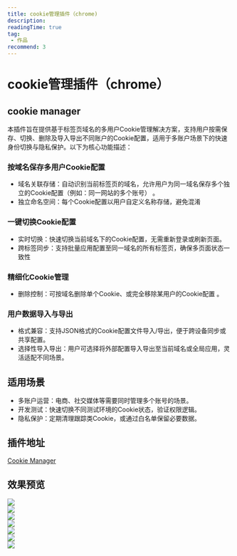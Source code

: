 ```yaml
---
title: cookie管理插件（chrome)
description: 
readingTime: true
tag:
 - 作品
recommend: 3
---
```


# cookie管理插件（chrome）

## cookie manager
本插件旨在提供基于标签页域名的多用户Cookie管理解决方案，支持用户按需保存、切换、删除及导入导出不同账户的Cookie配置，适用于多账户场景下的快速身份切换与隐私保护。以下为核心功能描述：  

###  按域名保存多用户Cookie配置  

* 域名关联存储：自动识别当前标签页的域名，允许用户为同一域名保存多个独立的Cookie配置（例如：同一网站的多个账号） 。    
* 独立命名空间：每个Cookie配置以用户自定义名称存储，避免混淆

###  一键切换Cookie配置   
* 实时切换：快速切换当前域名下的Cookie配置，无需重新登录或刷新页面。    
* 跨标签同步：支持批量应用配置至同一域名的所有标签页，确保多页面状态一致性


###  精细化Cookie管理   
* 删除控制：可按域名删除单个Cookie、或完全移除某用户的Cookie配置 。   


###  用户数据导入与导出
* 格式兼容：支持JSON格式的Cookie配置文件导入/导出，便于跨设备同步或共享配置。
* 选择性导入导出：用户可选择将外部配置导入导出至当前域名或全局应用，灵活适配不同场景。

## 适用场景

* 多账户运营：电商、社交媒体等需要同时管理多个账号的场景。   
* 开发测试：快速切换不同测试环境的Cookie状态，验证权限逻辑。
* 隐私保护：定期清理跟踪类Cookie，或通过白名单保留必要数据。 

## 插件地址
[Cookie Manager](https://chromewebstore.google.com/detail/cookie-manager/ibacffblnhdjphfknblgbcekkdbannpk?hl=zh-CN&utm_source=ext_sidebar)

## 效果预览
![](https://vblog-assets.oss-cn-beijing.aliyuncs.com/works/cookie-manager-s1.png)     
![](https://vblog-assets.oss-cn-beijing.aliyuncs.com/works/cookie-manage-s1-2.png)  
![](https://vblog-assets.oss-cn-beijing.aliyuncs.com/works/cookie-manager-s2.png)  
![](https://vblog-assets.oss-cn-beijing.aliyuncs.com/works/cookie-manager-s3.png)  
![](https://vblog-assets.oss-cn-beijing.aliyuncs.com/works/cookie-manager-s4.png)  
![](https://vblog-assets.oss-cn-beijing.aliyuncs.com/works/cookie-manager-s5.png)  
![](https://vblog-assets.oss-cn-beijing.aliyuncs.com/works/cookie-manager-s5-1.png)  